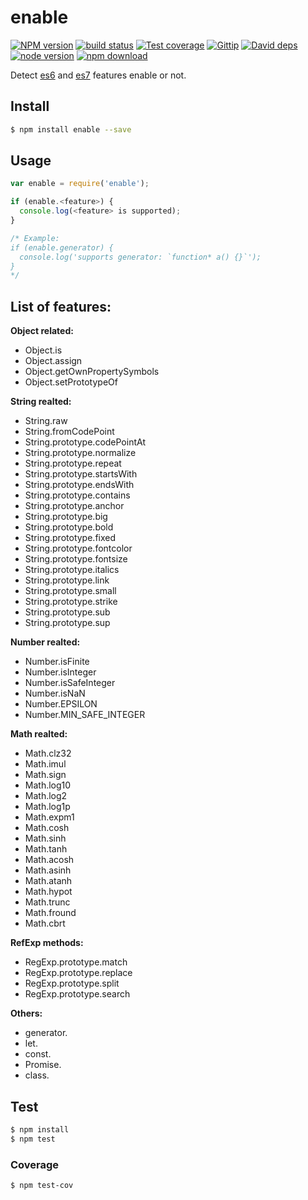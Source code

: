 enable
=======

[![NPM version][npm-image]][npm-url]
[![build status][travis-image]][travis-url]
[![Test coverage][coveralls-image]][coveralls-url]
[![Gittip][gittip-image]][gittip-url]
[![David deps][david-image]][david-url]
[![node version][node-image]][node-url]
[![npm download][download-image]][download-url]

[npm-image]: https://img.shields.io/npm/v/enable.svg?style=flat-square
[npm-url]: https://npmjs.org/package/enable
[travis-image]: https://img.shields.io/travis/node-modules/enable.svg?style=flat-square
[travis-url]: https://travis-ci.org/node-modules/enable
[coveralls-image]: https://img.shields.io/coveralls/node-modules/enable.svg?style=flat-square
[coveralls-url]: https://coveralls.io/r/node-modules/enable?branch=master
[gittip-image]: https://img.shields.io/gittip/fengmk2.svg?style=flat-square
[gittip-url]: https://www.gittip.com/fengmk2/
[david-image]: https://img.shields.io/david/node-modules/enable.svg?style=flat-square
[david-url]: https://david-dm.org/node-modules/enable
[node-image]: https://img.shields.io/badge/node.js-%3E=_0.10-green.svg?style=flat-square
[node-url]: http://nodejs.org/download/
[download-image]: https://img.shields.io/npm/dm/enable.svg?style=flat-square
[download-url]: https://npmjs.org/package/enable

Detect [es6](http://kangax.github.io/compat-table/es6) and [es7](http://kangax.github.io/compat-table/es7)
features enable or not.

## Install

```bash
$ npm install enable --save
```

## Usage

```js
var enable = require('enable');

if (enable.<feature>) {
  console.log(<feature> is supported);
}

/* Example:
if (enable.generator) {
  console.log('supports generator: `function* a() {}`');
}
*/
```

## List of features:

__Object related:__

* Object.is
* Object.assign
* Object.getOwnPropertySymbols
* Object.setPrototypeOf

__String realted:__

* String.raw
* String.fromCodePoint
* String.prototype.codePointAt
* String.prototype.normalize
* String.prototype.repeat
* String.prototype.startsWith
* String.prototype.endsWith
* String.prototype.contains
* String.prototype.anchor
* String.prototype.big
* String.prototype.bold
* String.prototype.fixed
* String.prototype.fontcolor
* String.prototype.fontsize
* String.prototype.italics
* String.prototype.link
* String.prototype.small
* String.prototype.strike
* String.prototype.sub
* String.prototype.sup

__Number realted:__

* Number.isFinite
* Number.isInteger
* Number.isSafeInteger
* Number.isNaN
* Number.EPSILON
* Number.MIN_SAFE_INTEGER

__Math realted:__

* Math.clz32
* Math.imul
* Math.sign
* Math.log10
* Math.log2
* Math.log1p
* Math.expm1
* Math.cosh
* Math.sinh
* Math.tanh
* Math.acosh
* Math.asinh
* Math.atanh
* Math.hypot
* Math.trunc
* Math.fround
* Math.cbrt

__RefExp methods:__

* RegExp.prototype.match
* RegExp.prototype.replace
* RegExp.prototype.split
* RegExp.prototype.search

__Others:__

* generator.
* let.
* const.
* Promise.
* class.

## Test

```bash
$ npm install
$ npm test
```

### Coverage

```bash
$ npm test-cov
```
